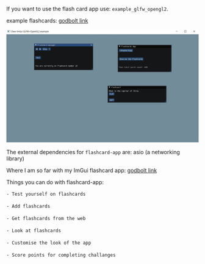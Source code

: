 If you want to use the flash card app use: `example_glfw_opengl2`.

example flashcards: 
[godbolt link](https://godbolt.org/z/Ys3G3d6rM)

![alt text](https://github.com/robertshepherdcpp/robertshepherdcpp/blob/main/imgui_cpp_flashcard_app.JPG)

The external dependencies for `flashcard-app` are: asio (a networking library)

Where I am so far with my ImGui flashcard app: [godbolt link](https://godbolt.org/z/Kr9Prq8r3)

Things you can do with flashcard-app:

    - Test yourself on flashcards
    
    - Add flashcards
    
    - Get flashcards from the web
    
    - Look at flashcards
    
    - Customise the look of the app
    
    - Score points for completing challanges
    
